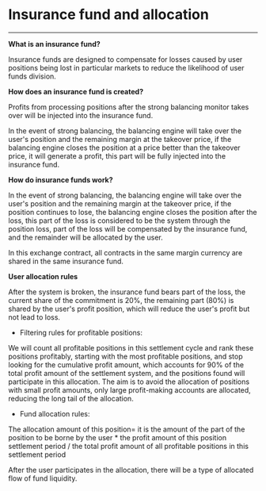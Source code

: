 # Insurance fund and allocation

------

**What is an insurance fund?**

Insurance funds are designed to compensate for losses caused by user positions being lost in particular markets to reduce the likelihood of user funds division.

**How does an insurance fund is created?**

Profits from processing positions after the strong balancing monitor takes over will be injected into the insurance fund.

In the event of strong balancing, the balancing engine will take over the user's position and the remaining margin at the takeover price, if the balancing engine closes the position at a price better than the takeover price, it will generate a profit, this part will be fully injected into the insurance fund.

**How do insurance funds work?**

In the event of strong balancing, the balancing engine will take over the user's position and the remaining margin at the takeover price, if the position continues to lose, the balancing engine closes the position after the loss, this part of the loss is considered to be the system through the position loss, part of the loss will be compensated by the insurance fund, and the remainder will be allocated by the user.

In this exchange contract, all contracts in the same margin currency are shared in the same insurance fund.

**User allocation rules**

After the system is broken, the insurance fund bears part of the loss, the current share of the commitment is 20%, the remaining part (80%) is shared by the user's profit position, which will reduce the user's profit but not lead to loss.


* Filtering rules for profitable positions:

We will count all profitable positions in this settlement cycle and rank these positions profitably, starting with the most profitable positions, and stop looking for the cumulative profit amount, which accounts for 90% of the total profit amount of the settlement system, and the positions found will participate in this allocation. The aim is to avoid the allocation of positions with small profit amounts, only large profit-making accounts are allocated, reducing the long tail of the allocation.

* Fund allocation rules:

The allocation amount of this position= it is the amount of the part of the position to be borne by the user * the profit amount of this position settlement period / the total profit amount of all profitable positions in this settlement period

After the user participates in the allocation, there will be a type of allocated flow of fund liquidity.